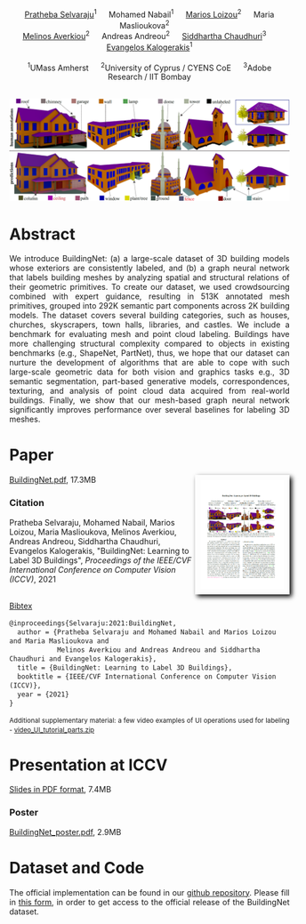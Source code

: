 <p align="center">
  <a href="https://www.linkedin.com/in/prathebaselvaraju">Pratheba Selvaraju</a><sup>1</sup> &emsp;
  Mohamed Nabail<sup>1</sup> &emsp;
  <a href="https://www.cyens.org.cy/en-gb/about/people/research-department/multidisciplinary-research-groups/mrg-groups/vcg-visual-computing-group/marios-loizou/">Marios Loizou</a><sup>2</sup> &emsp;
  Maria Maslioukova<sup>2</sup> &emsp;
  <br>
  <a href="https://www.cyens.org.cy/en-gb/about/people/research-department/multidisciplinary-research-groups/mrg-groups/vcg-visual-computing-group/melinos-averkiou-1/">Melinos Averkiou</a><sup>2</sup> &emsp;
  Andreas Andreou<sup>2</sup> &emsp;
  <a href="https://www.cse.iitb.ac.in/~sidch/">Siddhartha Chaudhuri</a><sup>3</sup> &emsp;
  <a href="https://people.cs.umass.edu/~kalo/">Evangelos Kalogerakis</a><sup>1</sup>
  <br>
  <br>
  <sup>1</sup>UMass Amherst &emsp;
  <sup>2</sup>University of Cyprus / CYENS CoE &emsp;
  <sup>3</sup>Adobe Research / IIT Bombay
</p>
<br>

<div align="center">
    <img src="images/teaser.png" width="100%" height ="50%" alt="teaser.png" />
</div>

<h1 align="left">Abstract</h1>
<p align="justify">We introduce BuildingNet: (a) a large-scale dataset of 3D building models whose exteriors are consistently labeled, and (b) a graph neural network that labels building meshes by analyzing spatial and structural relations of their geometric primitives. To create our dataset, we used crowdsourcing combined with expert guidance, resulting in 513K annotated mesh primitives, grouped into 292K semantic part components across 2K building models. The dataset covers several building categories, such as houses, churches, skyscrapers, town halls, libraries, and castles. We include a benchmark for evaluating mesh and point cloud labeling. Buildings have more challenging structural complexity compared to objects in existing benchmarks (e.g., ShapeNet, PartNet), thus, we hope that our dataset can nurture the development of algorithms that are able to cope with such large-scale geometric data for both vision and graphics tasks e.g., 3D semantic segmentation, part-based generative models, correspondences, texturing, and analysis of point cloud data acquired from real-world buildings. Finally, we show that our mesh-based graph neural network significantly improves performance over several baselines for labeling 3D meshes.</p>

<h1 align="left">Paper</h1>
<a href="https://drive.google.com/file/d/1aD5AIkx58k7EyK8Utg8vKv2Y_UMZ--pv/view?usp=sharing"><img style="padding: 10px 10px 10px 10px; box-shadow:4px 4px 8px #000; float: right" width="150" src="images/thumbnail_page_01.png"></a>
<a href="https://drive.google.com/file/d/1aD5AIkx58k7EyK8Utg8vKv2Y_UMZ--pv/view?usp=sharing">BuildingNet.pdf</a>, 17.3MB
<h3 align="left">Citation</h3>
<p style="padding-right: 10px" align="left">Pratheba Selvaraju, Mohamed Nabail, Marios Loizou, Maria Maslioukova, Melinos Averkiou, Andreas Andreou, Siddhartha Chaudhuri, Evangelos Kalogerakis, "BuildingNet: Learning to Label 3D Buildings", <em>Proceedings of the IEEE/CVF International Conference on Computer Vision (ICCV)</em>, 2021</p>
<br>
<a href="https://drive.google.com/file/d/1LqCN82l9zYjtjYlPM-2_tQIYWFowOMo0/view?usp=sharing">Bibtex</a>

```
@inproceedings{Selvaraju:2021:BuildingNet, 
  author = {Pratheba Selvaraju and Mohamed Nabail and Marios Loizou and Maria Maslioukova and
            Melinos Averkiou and Andreas Andreou and Siddhartha Chaudhuri and Evangelos Kalogerakis},
  title = {BuildingNet: Learning to Label 3D Buildings},   
  booktitle = {IEEE/CVF International Conference on Computer Vision (ICCV)},
  year = {2021}   
}   
```

<p align="justify"><small>Additional supplementary material: a few video examples of UI operations used for labeling - <a href="https://drive.google.com/file/d/1zpX1a0osTZyvALw0BdaTTjbY3HzsSMJQ/view?usp=sharing">video_UI_tutorial_parts.zip</a></small></p>

<h1 align="left">Presentation at ICCV</h1>

<a href="https://drive.google.com/file/d/10jUM0stW9op50bvO6tZu8WE5jAQpyuWW/view?usp=sharing">Slides in PDF format</a>, 7.4MB

<h3 align="left">Poster</h3>

<a href="https://drive.google.com/file/d/1QFDnwEiQYfelA5c_QKpKZofnyNlma83I/view?usp=sharing">BuildingNet_poster.pdf</a>, 2.9MB

<h1 align="left">Dataset and Code</h1>
<p align="justify">The official implementation can be found in our <a href="https://github.com/buildingnet/buildingnet_dataset">github repository</a>. Please fill in <a href="https://forms.gle/jFQpoRzRkrTCaTzX8">this form</a>, in order to get access to the official release of the BuildingNet dataset.</p>
